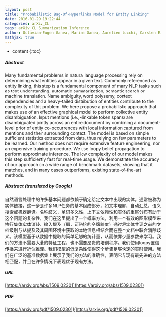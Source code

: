 ```yaml
---
layout: post
title: "Probabilistic Bag-Of-Hyperlinks Model for Entity Linking"
date: 2016-01-29 19:22:44
categories: arXiv_CL
tags: arXiv_CL Summarization Inference
author: Octavian-Eugen Ganea, Marina Ganea, Aurelien Lucchi, Carsten Eickhoff, Thomas Hofmann
mathjax: true
---
```


* content
{:toc}

##### Abstract
Many fundamental problems in natural language processing rely on determining what entities appear in a given text. Commonly referenced as entity linking, this step is a fundamental component of many NLP tasks such as text understanding, automatic summarization, semantic search or machine translation. Name ambiguity, word polysemy, context dependencies and a heavy-tailed distribution of entities contribute to the complexity of this problem. We here propose a probabilistic approach that makes use of an effective graphical model to perform collective entity disambiguation. Input mentions (i.e.,~linkable token spans) are disambiguated jointly across an entire document by combining a document-level prior of entity co-occurrences with local information captured from mentions and their surrounding context. The model is based on simple sufficient statistics extracted from data, thus relying on few parameters to be learned. Our method does not require extensive feature engineering, nor an expensive training procedure. We use loopy belief propagation to perform approximate inference. The low complexity of our model makes this step sufficiently fast for real-time usage. We demonstrate the accuracy of our approach on a wide range of benchmark datasets, showing that it matches, and in many cases outperforms, existing state-of-the-art methods.

##### Abstract (translated by Google)
自然语言处理中的许多基本问题都依赖于确定给定文本中出现的实体。通常被称为实体链接，这一步是许多NLP任务的基本组成部分，如文本理解，自动汇总，语义搜索或机器翻译。名称歧义，单词多义性，上下文依赖性和实体的重尾分布有助于这个问题的复杂性。我们在这里提出了一个概率方法，利用一个有效的图形模型来执行集体实体消歧。输入提及（即，可链接的令牌跨度）通过将实体共现之前的文档级别与从提及及其周围环境中获取的本地信息相结合而在整个文档中联合消除歧义。该模型基于从数据中提取的简单足够的统计量，从而依靠少量参数来学习。我们的方法不需要大量的特征工程，也不需要昂贵的培训程序。我们使用loopy置信传播来进行近似推理。我们模型的低复杂性使得这个步骤足够快速的实时使用。我们在广泛的基准数据集上展示了我们的方法的准确性，表明它与现有最先进的方法相匹配，并且在许多情况下表现优于现有方法。

##### URL
[https://arxiv.org/abs/1509.02301](https://arxiv.org/abs/1509.02301)

##### PDF
[https://arxiv.org/pdf/1509.02301](https://arxiv.org/pdf/1509.02301)

